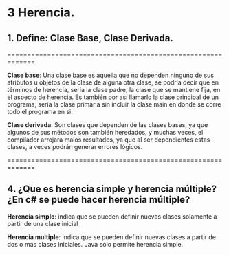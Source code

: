 # 3 Herencia.

##    1.  Define: Clase Base, Clase Derivada.

=============================================================

**Clase base**: Una clase base es aquella que no dependen ninguno de sus atributos u objetos de la clase de alguna otra clase, se podría decir que en términos de herencia, seria la clase padre, la clase que se mantiene fija, en el aspecto de herencia.
Es también por así llamarlo la clase principal de un programa, seria la clase primaria sin incluir la clase main en donde se corre todo el programa en si.

**Clase derivada**: Son clases que dependen de las clases bases, ya que algunos de sus métodos son también heredados, y muchas veces, el compilador arrojara malos resultados, ya que al ser dependientes estas clases, a veces podrán generar errores lógicos.

=============================================================

## 4. ¿Que es herencia simple y herencia múltiple? ¿En c# se puede hacer herencia múltiple?

**Herencia simple**: indica que se pueden definir nuevas clases solamente a partir de una clase inicial

**Herencia multiple**: indica que se pueden definir nuevas clases a partir de dos o más clases iniciales. Java sólo permite herencia simple.

